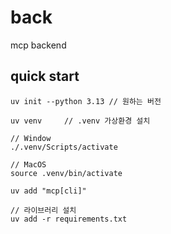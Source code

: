 # back
mcp backend

## quick start
```
uv init --python 3.13 // 원하는 버전		

uv venv 	// .venv 가상환경 설치

// Window
./.venv/Scripts/activate

// MacOS
source .venv/bin/activate 

uv add "mcp[cli]"

// 라이브러리 설치
uv add -r requirements.txt
```
